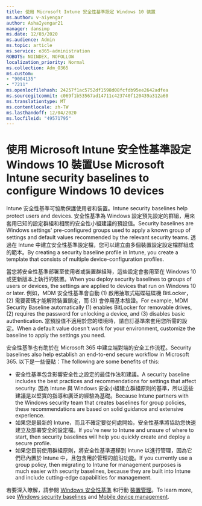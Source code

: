 ```yaml
---
title: 使用 Microsoft Intune 安全性基準設定 Windows 10 裝置
ms.author: v-aiyengar
author: AshaIyengar21
manager: dansimp
ms.date: 12/03/2020
ms.audience: Admin
ms.topic: article
ms.service: o365-administration
ROBOTS: NOINDEX, NOFOLLOW
localization_priority: Normal
ms.collection: Adm_O365
ms.custom:
- "9004135"
- "7211"
ms.openlocfilehash: 24257f1ac5752df1598d08fcfdb95ee2642adfea
ms.sourcegitcommit: c069f1b53567ad14711c423740f120439a312a60
ms.translationtype: MT
ms.contentlocale: zh-TW
ms.lasthandoff: 12/04/2020
ms.locfileid: "49571795"
---
```

# <a name="use-microsoft-intune-security-baselines-to-configure-windows-10-devices"></a><span data-ttu-id="3816e-102">使用 Microsoft Intune 安全性基準設定 Windows 10 裝置</span><span class="sxs-lookup"><span data-stu-id="3816e-102">Use Microsoft Intune security baselines to configure Windows 10 devices</span></span>

<span data-ttu-id="3816e-103">Intune 安全性基準可協助保護使用者和裝置。</span><span class="sxs-lookup"><span data-stu-id="3816e-103">Intune security baselines help protect users and devices.</span></span> <span data-ttu-id="3816e-104">安全性基準為 Windows 設定預先設定的群組，用來套用已知的設定群組和相關的安全性小組建議的預設值。</span><span class="sxs-lookup"><span data-stu-id="3816e-104">Security baselines are Windows settings' pre-configured groups used to apply a known group of settings and default values recommended by the relevant security teams.</span></span> <span data-ttu-id="3816e-105">透過在 Intune 中建立安全性基準設定檔，您可以建立由多個裝置設定設定檔群組成的範本。</span><span class="sxs-lookup"><span data-stu-id="3816e-105">By creating a security baseline profile in Intune, you create a template that consists of multiple device-configuration profiles.</span></span>

<span data-ttu-id="3816e-106">當您將安全性基準部署至使用者或裝置群組時，這些設定會套用至在 Windows 10 或更新版本上執行的裝置。</span><span class="sxs-lookup"><span data-stu-id="3816e-106">When you deploy security baselines to groups of users or devices, the settings are applied to devices that run on Windows 10 or later.</span></span> <span data-ttu-id="3816e-107">例如，MDM 安全性基準會自動 (1) 啟用抽取式磁碟磁碟機 BitLocker， (2) 需要密碼才能解除裝置鎖定，而 (3) 會停用基本驗證。</span><span class="sxs-lookup"><span data-stu-id="3816e-107">For example, MDM Security Baseline automatically (1) enables BitLocker for removable drives, (2) requires the password for unlocking a device, and (3) disables basic authentication.</span></span> <span data-ttu-id="3816e-108">當預設值不適用於您的環境時，請自訂基準來套用您所需的設定。</span><span class="sxs-lookup"><span data-stu-id="3816e-108">When a default value doesn't work for your environment, customize the baseline to apply the settings you need.</span></span>

<span data-ttu-id="3816e-109">安全性基準也有助於在 Microsoft 365 中建立端對端的安全工作流程。</span><span class="sxs-lookup"><span data-stu-id="3816e-109">Security baselines also help establish an end-to-end secure workflow in Microsoft 365.</span></span> <span data-ttu-id="3816e-110">以下是一些優點：</span><span class="sxs-lookup"><span data-stu-id="3816e-110">The following are some benefits of this:</span></span>

- <span data-ttu-id="3816e-111">安全性基準包含影響安全性之設定的最佳作法和建議。</span><span class="sxs-lookup"><span data-stu-id="3816e-111">A security baseline includes the best practices and recommendations for settings that affect security.</span></span> <span data-ttu-id="3816e-112">因為 Intune 與 Windows 安全小組建立群組原則的基準，所以這些建議是以堅實的指導和廣泛的經驗為基礎。</span><span class="sxs-lookup"><span data-stu-id="3816e-112">Because Intune partners with the Windows security team that creates baselines for group policies, these recommendations are based on solid guidance and extensive experience.</span></span>
- <span data-ttu-id="3816e-113">如果您是最新的 Intune，而且不確定要從何處開始，安全性基準將協助您快速建立及部署安全的設定檔。</span><span class="sxs-lookup"><span data-stu-id="3816e-113">If you're new to Intune and unsure of where to start, then security baselines will help you quickly create and deploy a secure profile.</span></span>
- <span data-ttu-id="3816e-114">如果您目前使用群組原則，將安全性基準遷移到 Intune 以進行管理，因為它們已內置於 Intune 中，且包含用於管理的前沿功能。</span><span class="sxs-lookup"><span data-stu-id="3816e-114">If you currently use a group policy, then migrating to Intune for management purposes is much easier with security baselines, because they are built into Intune and include cutting-edge capabilities for management.</span></span>

<span data-ttu-id="3816e-115">若要深入瞭解，請參閱 [Windows 安全性基準](https://go.microsoft.com/fwlink/?linkid=2141503) 和行動 [裝置管理](https://go.microsoft.com/fwlink/?linkid=2141701)。</span><span class="sxs-lookup"><span data-stu-id="3816e-115">To learn more, see [Windows security baselines](https://go.microsoft.com/fwlink/?linkid=2141503) and [Mobile device management](https://go.microsoft.com/fwlink/?linkid=2141701).</span></span>
